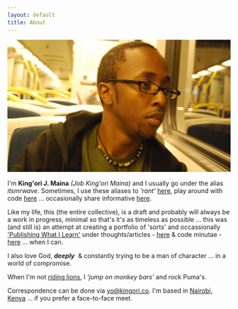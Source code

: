 ```yaml
---
layout: default
title: About
---
```


![job-kingori-maina](/assets/images/cover-image@2x.jpg "Job King'ori Maina")

I'm **King'ori J. Maina** _(Job King'ori Maina)_ and I usually go under the
alias _itsmrwave_. Sometimes, I use these aliases to _'rant'_ [here][twitter],
play around with code [here][github] ... occasionally share informative
[here][googleplus].

Like my life, this (the entire collective), is a draft and probably will always
be a work in progress, minimal so that's it's as timeless as possible ... this
was (and still is) an attempt at creating a portfolio of 'sorts' and
occassionally ['Publishing What I Learn'][1] under thoughts/articles -
[here][articles_archive] &amp; code minutae - [here][minutae_archive] ... when I can.

I also love God, _**deeply**_&nbsp;&nbsp;&amp; constantly trying to be a man of
character ... in a world of compromise.

When I'm not [riding lions][2], I _'jump on monkey bars'_ and rock Puma's.

Correspondence can be done via [yo@kingori.co][email]. I'm based in [Nairobi,
Kenya][3] ... if you prefer a face-to-face meet.

[twitter]: {{site.author.twitter_url}}
[github]: {{site.author.github_url}}
[googleplus]: {{site.author.googleplus_url}}
[articles_archive]: /articles/archive/
[minutae_archive]: /minutae/archive/
[email]: mailto:yo@kingori.co?Subject=You're%20Awesome
[1]: /articles/2013/06/publish-what-you-learn/
[2]: /articles/2013/09/riding-lions/
[3]: https://www.google.co.ke/maps/preview#!q=nairobi%2C+kenya
